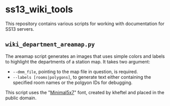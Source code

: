 # ss13_wiki_tools

This repository contains various scripts for working with documentation for SS13 servers.

## `wiki_department_areamap.py`

The areamap script generates an images that uses simple colors and labels to highlight the departments of a station map. It takes two argument:

- `--dmm_file`, pointing to the map file in question, is required.
- `--labels [rooms|polygons]`, to generate text either containing the specified room names or the polgyon IDs for debugging.

This script uses the "[Minimal5x7](https://opengameart.org/content/minimalist-pixel-fonts)" font, created by kheftel and placed in the public domain.